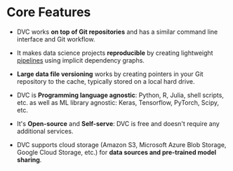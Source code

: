 # Core Features

- DVC works **on top of Git repositories** and has a similar command line
  interface and Git workflow.

- It makes data science projects **reproducible** by creating lightweight
  [pipelines](/doc/command-reference/pipeline) using implicit dependency graphs.

- **Large data file versioning** works by creating pointers in your Git
  repository to the <abbr>cache</abbr>, typically stored on a local hard drive.

- DVC is **Programming language agnostic**: Python, R, Julia, shell scripts,
  etc. as well as ML library agnostic: Keras, Tensorflow, PyTorch, Scipy, etc.

- It's **Open-source** and **Self-serve**: DVC is free and doesn't require any
  additional services.

- DVC supports cloud storage (Amazon S3, Microsoft Azure Blob Storage, Google
  Cloud Storage, etc.) for **data sources and pre-trained model sharing**.
